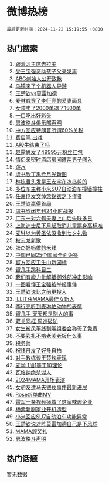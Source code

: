 # 微博热榜

`最后更新时间：2024-11-22 15:19:55 +0800`

## 热门搜索

1. [跟着习主席去拉美](https://m.weibo.cn/search?containerid=100103type%3D1%26t%3D10%26q%3D%23%E8%B7%9F%E7%9D%80%E4%B9%A0%E4%B8%BB%E5%B8%AD%E5%8E%BB%E6%8B%89%E7%BE%8E%23&stream_entry_id=51&isnewpage=1&extparam=seat%3D1%26filter_type%3Drealtimehot%26stream_entry_id%3D51%26c_type%3D51%26q%3D%2523%25E8%25B7%259F%25E7%259D%2580%25E4%25B9%25A0%25E4%25B8%25BB%25E5%25B8%25AD%25E5%258E%25BB%25E6%258B%2589%25E7%25BE%258E%2523%26cate%3D10103%26pos%3D0%26dgr%3D0%26display_time%3D1732259994%26pre_seqid%3D17322599947070525074132)
1. [受王宝强资助孩子父亲发声](https://m.weibo.cn/search?containerid=100103type%3D1%26t%3D10%26q%3D%23%E5%8F%97%E7%8E%8B%E5%AE%9D%E5%BC%BA%E8%B5%84%E5%8A%A9%E5%AD%A9%E5%AD%90%E7%88%B6%E4%BA%B2%E5%8F%91%E5%A3%B0%23&stream_entry_id=31&isnewpage=1&extparam=seat%3D1%26band_rank%3D1%26lcate%3D5001%26pos%3D0%26dgr%3D0%26filter_type%3Drealtimehot%26c_type%3D31%26stream_entry_id%3D31%26cate%3D5001%26flag%3D2%26q%3D%2523%25E5%258F%2597%25E7%258E%258B%25E5%25AE%259D%25E5%25BC%25BA%25E8%25B5%2584%25E5%258A%25A9%25E5%25AD%25A9%25E5%25AD%2590%25E7%2588%25B6%25E4%25BA%25B2%25E5%258F%2591%25E5%25A3%25B0%2523%26realpos%3D1%26display_time%3D1732259994%26pre_seqid%3D17322599947070525074132)
1. [ABC创始人公开致歉](https://m.weibo.cn/search?containerid=100103type%3D1%26t%3D10%26q%3D%23ABC%E5%88%9B%E5%A7%8B%E4%BA%BA%E5%85%AC%E5%BC%80%E8%87%B4%E6%AD%89%23&stream_entry_id=31&isnewpage=1&extparam=seat%3D1%26band_rank%3D2%26lcate%3D5001%26pos%3D1%26dgr%3D0%26filter_type%3Drealtimehot%26c_type%3D31%26stream_entry_id%3D31%26cate%3D5001%26flag%3D2%26q%3D%2523ABC%25E5%2588%259B%25E5%25A7%258B%25E4%25BA%25BA%25E5%2585%25AC%25E5%25BC%2580%25E8%2587%25B4%25E6%25AD%2589%2523%26realpos%3D2%26display_time%3D1732259994%26pre_seqid%3D17322599947070525074132)
1. [乌镇来了个机器人导游](https://m.weibo.cn/search?containerid=100103type%3D1%26t%3D10%26q%3D%23%E4%B9%8C%E9%95%87%E6%9D%A5%E4%BA%86%E4%B8%AA%E6%9C%BA%E5%99%A8%E4%BA%BA%E5%AF%BC%E6%B8%B8%23&stream_entry_id=31&isnewpage=1&extparam=seat%3D1%26band_rank%3D3%26lcate%3D5001%26pos%3D2%26dgr%3D0%26filter_type%3Drealtimehot%26c_type%3D31%26stream_entry_id%3D31%26cate%3D5001%26flag%3D0%26q%3D%2523%25E4%25B9%258C%25E9%2595%2587%25E6%259D%25A5%25E4%25BA%2586%25E4%25B8%25AA%25E6%259C%25BA%25E5%2599%25A8%25E4%25BA%25BA%25E5%25AF%25BC%25E6%25B8%25B8%2523%26realpos%3D3%26display_time%3D1732259994%26pre_seqid%3D17322599947070525074132)
1. [王楚钦vs莫雷加德](https://m.weibo.cn/search?containerid=100103type%3D1%26t%3D10%26q%3D%23%E7%8E%8B%E6%A5%9A%E9%92%A6vs%E8%8E%AB%E9%9B%B7%E5%8A%A0%E5%BE%B7%23&stream_entry_id=31&isnewpage=1&extparam=seat%3D1%26band_rank%3D4%26lcate%3D5001%26pos%3D3%26dgr%3D0%26filter_type%3Drealtimehot%26c_type%3D31%26stream_entry_id%3D31%26cate%3D5001%26flag%3D1%26q%3D%2523%25E7%258E%258B%25E6%25A5%259A%25E9%2592%25A6vs%25E8%258E%25AB%25E9%259B%25B7%25E5%258A%25A0%25E5%25BE%25B7%2523%26realpos%3D4%26display_time%3D1732259994%26pre_seqid%3D17322599947070525074132)
1. [麦琳戳穿了李行亮的爱妻面具](https://m.weibo.cn/search?containerid=100103type%3D1%26t%3D10%26q%3D%23%E9%BA%A6%E7%90%B3%E6%88%B3%E7%A9%BF%E4%BA%86%E6%9D%8E%E8%A1%8C%E4%BA%AE%E7%9A%84%E7%88%B1%E5%A6%BB%E9%9D%A2%E5%85%B7%23&stream_entry_id=31&isnewpage=1&extparam=seat%3D1%26band_rank%3D5%26lcate%3D5001%26pos%3D4%26dgr%3D0%26filter_type%3Drealtimehot%26c_type%3D31%26stream_entry_id%3D31%26cate%3D5001%26flag%3D1%26q%3D%2523%25E9%25BA%25A6%25E7%2590%25B3%25E6%2588%25B3%25E7%25A9%25BF%25E4%25BA%2586%25E6%259D%258E%25E8%25A1%258C%25E4%25BA%25AE%25E7%259A%2584%25E7%2588%25B1%25E5%25A6%25BB%25E9%259D%25A2%25E5%2585%25B7%2523%26realpos%3D5%26display_time%3D1732259994%26pre_seqid%3D17322599947070525074132)
1. [女装卖了2000单退了1500单](https://m.weibo.cn/search?containerid=100103type%3D1%26t%3D10%26q%3D%23%E5%A5%B3%E8%A3%85%E5%8D%96%E4%BA%862000%E5%8D%95%E9%80%80%E4%BA%861500%E5%8D%95%23&stream_entry_id=31&isnewpage=1&extparam=seat%3D1%26band_rank%3D6%26lcate%3D5001%26pos%3D5%26dgr%3D0%26filter_type%3Drealtimehot%26c_type%3D31%26stream_entry_id%3D31%26cate%3D5001%26flag%3D0%26q%3D%2523%25E5%25A5%25B3%25E8%25A3%2585%25E5%258D%2596%25E4%25BA%25862000%25E5%258D%2595%25E9%2580%2580%25E4%25BA%25861500%25E5%258D%2595%2523%26realpos%3D6%26display_time%3D1732259994%26pre_seqid%3D17322599947070525074132)
1. [一口吃出好彩头](https://m.weibo.cn/search?containerid=100103type%3D1%26t%3D10%26q%3D%23%E4%B8%80%E5%8F%A3%E5%90%83%E5%87%BA%E5%A5%BD%E5%BD%A9%E5%A4%B4%23&stream_entry_id=31&isnewpage=1&extparam=seat%3D1%26band_rank%3D7%26lcate%3D5001%26topic_ad%3D1%26pos%3D6%26dgr%3D0%26filter_type%3Drealtimehot%26adid%3D264684%26c_type%3D31%26stream_entry_id%3D31%26cate%3D5001%26q%3D%2523%25E4%25B8%2580%25E5%258F%25A3%25E5%2590%2583%25E5%2587%25BA%25E5%25A5%25BD%25E5%25BD%25A9%25E5%25A4%25B4%2523%26is_ad_pos%3D1%26display_time%3D1732259994%26pre_seqid%3D17322599947070525074132)
1. [恩波格斗俱乐部声明](https://m.weibo.cn/search?containerid=100103type%3D1%26t%3D10%26q%3D%23%E6%81%A9%E6%B3%A2%E6%A0%BC%E6%96%97%E4%BF%B1%E4%B9%90%E9%83%A8%E5%A3%B0%E6%98%8E%23&stream_entry_id=31&isnewpage=1&extparam=seat%3D1%26band_rank%3D7%26lcate%3D5001%26pos%3D7%26dgr%3D0%26filter_type%3Drealtimehot%26c_type%3D31%26stream_entry_id%3D31%26cate%3D5001%26flag%3D1%26q%3D%2523%25E6%2581%25A9%25E6%25B3%25A2%25E6%25A0%25BC%25E6%2596%2597%25E4%25BF%25B1%25E4%25B9%2590%25E9%2583%25A8%25E5%25A3%25B0%25E6%2598%258E%2523%26realpos%3D7%26display_time%3D1732259994%26pre_seqid%3D17322599947070525074132)
1. [中方回应特朗普所谓60%关税](https://m.weibo.cn/search?containerid=100103type%3D1%26t%3D10%26q%3D%23%E4%B8%AD%E6%96%B9%E5%9B%9E%E5%BA%94%E7%89%B9%E6%9C%97%E6%99%AE%E6%89%80%E8%B0%9360%25%E5%85%B3%E7%A8%8E%23&stream_entry_id=31&isnewpage=1&extparam=seat%3D1%26band_rank%3D8%26lcate%3D5001%26pos%3D8%26dgr%3D0%26filter_type%3Drealtimehot%26c_type%3D31%26stream_entry_id%3D31%26cate%3D5001%26flag%3D1%26q%3D%2523%25E4%25B8%25AD%25E6%2596%25B9%25E5%259B%259E%25E5%25BA%2594%25E7%2589%25B9%25E6%259C%2597%25E6%2599%25AE%25E6%2589%2580%25E8%25B0%259360%2525%25E5%2585%25B3%25E7%25A8%258E%2523%26realpos%3D8%26display_time%3D1732259994%26pre_seqid%3D17322599947070525074132)
1. [费启鸣 出戏](https://m.weibo.cn/search?containerid=100103type%3D1%26t%3D10%26q%3D%E8%B4%B9%E5%90%AF%E9%B8%A3+%E5%87%BA%E6%88%8F&stream_entry_id=31&isnewpage=1&extparam=seat%3D1%26band_rank%3D9%26lcate%3D5001%26pos%3D9%26dgr%3D0%26filter_type%3Drealtimehot%26c_type%3D31%26stream_entry_id%3D31%26cate%3D5001%26flag%3D1%26q%3D%25E8%25B4%25B9%25E5%2590%25AF%25E9%25B8%25A3%2520%25E5%2587%25BA%25E6%2588%258F%26realpos%3D9%26display_time%3D1732259994%26pre_seqid%3D17322599947070525074132)
1. [A股牛结束了吗](https://m.weibo.cn/search?containerid=100103type%3D1%26t%3D10%26q%3D%23A%E8%82%A1%E7%89%9B%E7%BB%93%E6%9D%9F%E4%BA%86%E5%90%97%23&stream_entry_id=31&isnewpage=1&extparam=seat%3D1%26band_rank%3D10%26lcate%3D5001%26pos%3D10%26dgr%3D0%26filter_type%3Drealtimehot%26c_type%3D31%26stream_entry_id%3D31%26cate%3D5001%26flag%3D0%26q%3D%2523A%25E8%2582%25A1%25E7%2589%259B%25E7%25BB%2593%25E6%259D%259F%25E4%25BA%2586%25E5%2590%2597%2523%26realpos%3D10%26display_time%3D1732259994%26pre_seqid%3D17322599947070525074132)
1. [赵露思发了49995元粉丝红包](https://m.weibo.cn/search?containerid=100103type%3D1%26t%3D10%26q%3D%23%E8%B5%B5%E9%9C%B2%E6%80%9D%E5%8F%91%E4%BA%8649995%E5%85%83%E7%B2%89%E4%B8%9D%E7%BA%A2%E5%8C%85%23&stream_entry_id=31&isnewpage=1&extparam=seat%3D1%26band_rank%3D11%26lcate%3D5001%26pos%3D11%26dgr%3D0%26filter_type%3Drealtimehot%26c_type%3D31%26stream_entry_id%3D31%26cate%3D5001%26flag%3D1%26q%3D%2523%25E8%25B5%25B5%25E9%259C%25B2%25E6%2580%259D%25E5%258F%2591%25E4%25BA%258649995%25E5%2585%2583%25E7%25B2%2589%25E4%25B8%259D%25E7%25BA%25A2%25E5%258C%2585%2523%26realpos%3D11%26display_time%3D1732259994%26pre_seqid%3D17322599947070525074132)
1. [情侣亲密时酒店房间遭两男子闯入](https://m.weibo.cn/search?containerid=100103type%3D1%26t%3D10%26q%3D%23%E6%83%85%E4%BE%A3%E4%BA%B2%E5%AF%86%E6%97%B6%E9%85%92%E5%BA%97%E6%88%BF%E9%97%B4%E9%81%AD%E4%B8%A4%E7%94%B7%E5%AD%90%E9%97%AF%E5%85%A5%23&stream_entry_id=31&isnewpage=1&extparam=seat%3D1%26band_rank%3D12%26lcate%3D5001%26pos%3D12%26dgr%3D0%26filter_type%3Drealtimehot%26c_type%3D31%26stream_entry_id%3D31%26cate%3D5001%26flag%3D2%26q%3D%2523%25E6%2583%2585%25E4%25BE%25A3%25E4%25BA%25B2%25E5%25AF%2586%25E6%2597%25B6%25E9%2585%2592%25E5%25BA%2597%25E6%2588%25BF%25E9%2597%25B4%25E9%2581%25AD%25E4%25B8%25A4%25E7%2594%25B7%25E5%25AD%2590%25E9%2597%25AF%25E5%2585%25A5%2523%26realpos%3D12%26display_time%3D1732259994%26pre_seqid%3D17322599947070525074132)
1. [跳水](https://m.weibo.cn/search?containerid=100103type%3D1%26t%3D10%26q%3D%E8%B7%B3%E6%B0%B4&stream_entry_id=31&isnewpage=1&extparam=seat%3D1%26band_rank%3D13%26lcate%3D5001%26pos%3D13%26dgr%3D0%26filter_type%3Drealtimehot%26c_type%3D31%26stream_entry_id%3D31%26cate%3D5001%26flag%3D0%26q%3D%25E8%25B7%25B3%25E6%25B0%25B4%26realpos%3D13%26display_time%3D1732259994%26pre_seqid%3D17322599947070525074132)
1. [虞书欣丁禹兮月光新图](https://m.weibo.cn/search?containerid=100103type%3D1%26t%3D10%26q%3D%23%E8%99%9E%E4%B9%A6%E6%AC%A3%E4%B8%81%E7%A6%B9%E5%85%AE%E6%9C%88%E5%85%89%E6%96%B0%E5%9B%BE%23&stream_entry_id=31&isnewpage=1&extparam=seat%3D1%26band_rank%3D14%26lcate%3D5001%26pos%3D14%26dgr%3D0%26filter_type%3Drealtimehot%26c_type%3D31%26stream_entry_id%3D31%26cate%3D5001%26flag%3D1%26q%3D%2523%25E8%2599%259E%25E4%25B9%25A6%25E6%25AC%25A3%25E4%25B8%2581%25E7%25A6%25B9%25E5%2585%25AE%25E6%259C%2588%25E5%2585%2589%25E6%2596%25B0%25E5%259B%25BE%2523%26realpos%3D14%26display_time%3D1732259994%26pre_seqid%3D17322599947070525074132)
1. [林栋哲头发是王安宇在冰岛剪的](https://m.weibo.cn/search?containerid=100103type%3D1%26t%3D10%26q%3D%23%E6%9E%97%E6%A0%8B%E5%93%B2%E5%A4%B4%E5%8F%91%E6%98%AF%E7%8E%8B%E5%AE%89%E5%AE%87%E5%9C%A8%E5%86%B0%E5%B2%9B%E5%89%AA%E7%9A%84%23&stream_entry_id=31&isnewpage=1&extparam=seat%3D1%26band_rank%3D15%26lcate%3D5001%26pos%3D15%26dgr%3D0%26filter_type%3Drealtimehot%26c_type%3D31%26stream_entry_id%3D31%26cate%3D5001%26flag%3D0%26q%3D%2523%25E6%259E%2597%25E6%25A0%258B%25E5%2593%25B2%25E5%25A4%25B4%25E5%258F%2591%25E6%2598%25AF%25E7%258E%258B%25E5%25AE%2589%25E5%25AE%2587%25E5%259C%25A8%25E5%2586%25B0%25E5%25B2%259B%25E5%2589%25AA%25E7%259A%2584%2523%26realpos%3D15%26display_time%3D1732259994%26pre_seqid%3D17322599947070525074132)
1. [多位车主称小米SU7自动泊车撞墙撞柱](https://m.weibo.cn/search?containerid=100103type%3D1%26t%3D10%26q%3D%23%E5%A4%9A%E4%BD%8D%E8%BD%A6%E4%B8%BB%E7%A7%B0%E5%B0%8F%E7%B1%B3SU7%E8%87%AA%E5%8A%A8%E6%B3%8A%E8%BD%A6%E6%92%9E%E5%A2%99%E6%92%9E%E6%9F%B1%23&stream_entry_id=31&isnewpage=1&extparam=seat%3D1%26band_rank%3D16%26lcate%3D5001%26pos%3D16%26dgr%3D0%26filter_type%3Drealtimehot%26c_type%3D31%26stream_entry_id%3D31%26cate%3D5001%26flag%3D0%26q%3D%2523%25E5%25A4%259A%25E4%25BD%258D%25E8%25BD%25A6%25E4%25B8%25BB%25E7%25A7%25B0%25E5%25B0%258F%25E7%25B1%25B3SU7%25E8%2587%25AA%25E5%258A%25A8%25E6%25B3%258A%25E8%25BD%25A6%25E6%2592%259E%25E5%25A2%2599%25E6%2592%259E%25E6%259F%25B1%2523%26realpos%3D16%26display_time%3D1732259994%26pre_seqid%3D17322599947070525074132)
1. [任嘉伦发文悼念锦衣之下作者](https://m.weibo.cn/search?containerid=100103type%3D1%26t%3D10%26q%3D%23%E4%BB%BB%E5%98%89%E4%BC%A6%E5%8F%91%E6%96%87%E6%82%BC%E5%BF%B5%E9%94%A6%E8%A1%A3%E4%B9%8B%E4%B8%8B%E4%BD%9C%E8%80%85%23&stream_entry_id=31&isnewpage=1&extparam=seat%3D1%26band_rank%3D17%26lcate%3D5001%26pos%3D17%26dgr%3D0%26filter_type%3Drealtimehot%26c_type%3D31%26stream_entry_id%3D31%26cate%3D5001%26flag%3D0%26q%3D%2523%25E4%25BB%25BB%25E5%2598%2589%25E4%25BC%25A6%25E5%258F%2591%25E6%2596%2587%25E6%2582%25BC%25E5%25BF%25B5%25E9%2594%25A6%25E8%25A1%25A3%25E4%25B9%258B%25E4%25B8%258B%25E4%25BD%259C%25E8%2580%2585%2523%26realpos%3D17%26display_time%3D1732259994%26pre_seqid%3D17322599947070525074132)
1. [王楚钦赢得首局](https://m.weibo.cn/search?containerid=100103type%3D1%26t%3D10%26q%3D%23%E7%8E%8B%E6%A5%9A%E9%92%A6%E8%B5%A2%E5%BE%97%E9%A6%96%E5%B1%80%23&stream_entry_id=31&isnewpage=1&extparam=seat%3D1%26band_rank%3D18%26lcate%3D5001%26pos%3D18%26dgr%3D0%26filter_type%3Drealtimehot%26c_type%3D31%26stream_entry_id%3D31%26cate%3D5001%26flag%3D1%26q%3D%2523%25E7%258E%258B%25E6%25A5%259A%25E9%2592%25A6%25E8%25B5%25A2%25E5%25BE%2597%25E9%25A6%2596%25E5%25B1%2580%2523%26realpos%3D18%26display_time%3D1732259994%26pre_seqid%3D17322599947070525074132)
1. [虞书欣闭年刊24小时战报](https://m.weibo.cn/search?containerid=100103type%3D1%26t%3D10%26q%3D%23%E8%99%9E%E4%B9%A6%E6%AC%A3%E9%97%AD%E5%B9%B4%E5%88%8A24%E5%B0%8F%E6%97%B6%E6%88%98%E6%8A%A5%23&stream_entry_id=31&isnewpage=1&extparam=seat%3D1%26band_rank%3D19%26lcate%3D5001%26pos%3D19%26dgr%3D0%26filter_type%3Drealtimehot%26c_type%3D31%26stream_entry_id%3D31%26cate%3D5001%26flag%3D1%26q%3D%2523%25E8%2599%259E%25E4%25B9%25A6%25E6%25AC%25A3%25E9%2597%25AD%25E5%25B9%25B4%25E5%2588%258A24%25E5%25B0%258F%25E6%2597%25B6%25E6%2588%2598%25E6%258A%25A5%2523%26realpos%3D19%26display_time%3D1732259994%26pre_seqid%3D17322599947070525074132)
1. [广东一对六旬夫妻上山后失联多日](https://m.weibo.cn/search?containerid=100103type%3D1%26t%3D10%26q%3D%23%E5%B9%BF%E4%B8%9C%E4%B8%80%E5%AF%B9%E5%85%AD%E6%97%AC%E5%A4%AB%E5%A6%BB%E4%B8%8A%E5%B1%B1%E5%90%8E%E5%A4%B1%E8%81%94%E5%A4%9A%E6%97%A5%23&stream_entry_id=31&isnewpage=1&extparam=seat%3D1%26band_rank%3D20%26lcate%3D5001%26pos%3D20%26dgr%3D0%26filter_type%3Drealtimehot%26c_type%3D31%26stream_entry_id%3D31%26cate%3D5001%26flag%3D1%26q%3D%2523%25E5%25B9%25BF%25E4%25B8%259C%25E4%25B8%2580%25E5%25AF%25B9%25E5%2585%25AD%25E6%2597%25AC%25E5%25A4%25AB%25E5%25A6%25BB%25E4%25B8%258A%25E5%25B1%25B1%25E5%2590%258E%25E5%25A4%25B1%25E8%2581%2594%25E5%25A4%259A%25E6%2597%25A5%2523%26realpos%3D20%26display_time%3D1732259994%26pre_seqid%3D17322599947070525074132)
1. [上海迪士尼下月起取消儿童票身高标准](https://m.weibo.cn/search?containerid=100103type%3D1%26t%3D10%26q%3D%23%E4%B8%8A%E6%B5%B7%E8%BF%AA%E5%A3%AB%E5%B0%BC%E4%B8%8B%E6%9C%88%E8%B5%B7%E5%8F%96%E6%B6%88%E5%84%BF%E7%AB%A5%E7%A5%A8%E8%BA%AB%E9%AB%98%E6%A0%87%E5%87%86%23&stream_entry_id=31&isnewpage=1&extparam=seat%3D1%26band_rank%3D21%26lcate%3D5001%26pos%3D21%26dgr%3D0%26filter_type%3Drealtimehot%26c_type%3D31%26stream_entry_id%3D31%26cate%3D5001%26flag%3D0%26q%3D%2523%25E4%25B8%258A%25E6%25B5%25B7%25E8%25BF%25AA%25E5%25A3%25AB%25E5%25B0%25BC%25E4%25B8%258B%25E6%259C%2588%25E8%25B5%25B7%25E5%258F%2596%25E6%25B6%2588%25E5%2584%25BF%25E7%25AB%25A5%25E7%25A5%25A8%25E8%25BA%25AB%25E9%25AB%2598%25E6%25A0%2587%25E5%2587%2586%2523%26realpos%3D21%26display_time%3D1732259994%26pre_seqid%3D17322599947070525074132)
1. [麦琳以为黄圣依没收到七夕礼物](https://m.weibo.cn/search?containerid=100103type%3D1%26t%3D10%26q%3D%23%E9%BA%A6%E7%90%B3%E4%BB%A5%E4%B8%BA%E9%BB%84%E5%9C%A3%E4%BE%9D%E6%B2%A1%E6%94%B6%E5%88%B0%E4%B8%83%E5%A4%95%E7%A4%BC%E7%89%A9%23&stream_entry_id=31&isnewpage=1&extparam=seat%3D1%26band_rank%3D22%26lcate%3D5001%26pos%3D22%26dgr%3D0%26filter_type%3Drealtimehot%26c_type%3D31%26stream_entry_id%3D31%26cate%3D5001%26flag%3D1%26q%3D%2523%25E9%25BA%25A6%25E7%2590%25B3%25E4%25BB%25A5%25E4%25B8%25BA%25E9%25BB%2584%25E5%259C%25A3%25E4%25BE%259D%25E6%25B2%25A1%25E6%2594%25B6%25E5%2588%25B0%25E4%25B8%2583%25E5%25A4%2595%25E7%25A4%25BC%25E7%2589%25A9%2523%26realpos%3D22%26display_time%3D1732259994%26pre_seqid%3D17322599947070525074132)
1. [权志龙新歌](https://m.weibo.cn/search?containerid=100103type%3D1%26t%3D10%26q%3D%E6%9D%83%E5%BF%97%E9%BE%99%E6%96%B0%E6%AD%8C&stream_entry_id=31&isnewpage=1&extparam=seat%3D1%26band_rank%3D23%26lcate%3D5001%26pos%3D23%26dgr%3D0%26filter_type%3Drealtimehot%26c_type%3D31%26stream_entry_id%3D31%26cate%3D5001%26flag%3D0%26q%3D%25E6%259D%2583%25E5%25BF%2597%25E9%25BE%2599%25E6%2596%25B0%25E6%25AD%258C%26realpos%3D23%26display_time%3D1732259994%26pre_seqid%3D17322599947070525074132)
1. [张杰妈妈做的米线](https://m.weibo.cn/search?containerid=100103type%3D1%26t%3D10%26q%3D%23%E5%BC%A0%E6%9D%B0%E5%A6%88%E5%A6%88%E5%81%9A%E7%9A%84%E7%B1%B3%E7%BA%BF%23&stream_entry_id=31&isnewpage=1&extparam=seat%3D1%26band_rank%3D24%26lcate%3D5001%26pos%3D24%26dgr%3D0%26filter_type%3Drealtimehot%26c_type%3D31%26stream_entry_id%3D31%26cate%3D5001%26flag%3D0%26q%3D%2523%25E5%25BC%25A0%25E6%259D%25B0%25E5%25A6%2588%25E5%25A6%2588%25E5%2581%259A%25E7%259A%2584%25E7%25B1%25B3%25E7%25BA%25BF%2523%26realpos%3D24%26display_time%3D1732259994%26pre_seqid%3D17322599947070525074132)
1. [中国已同25个国家全面免签](https://m.weibo.cn/search?containerid=100103type%3D1%26t%3D10%26q%3D%23%E4%B8%AD%E5%9B%BD%E5%B7%B2%E5%90%8C25%E4%B8%AA%E5%9B%BD%E5%AE%B6%E5%85%A8%E9%9D%A2%E5%85%8D%E7%AD%BE%23&stream_entry_id=31&isnewpage=1&extparam=seat%3D1%26band_rank%3D25%26lcate%3D5001%26pos%3D25%26dgr%3D0%26filter_type%3Drealtimehot%26c_type%3D31%26stream_entry_id%3D31%26cate%3D5001%26flag%3D1%26q%3D%2523%25E4%25B8%25AD%25E5%259B%25BD%25E5%25B7%25B2%25E5%2590%258C25%25E4%25B8%25AA%25E5%259B%25BD%25E5%25AE%25B6%25E5%2585%25A8%25E9%259D%25A2%25E5%2585%258D%25E7%25AD%25BE%2523%26realpos%3D25%26display_time%3D1732259994%26pre_seqid%3D17322599947070525074132)
1. [官方回应卫生巾新国标](https://m.weibo.cn/search?containerid=100103type%3D1%26t%3D10%26q%3D%23%E5%AE%98%E6%96%B9%E5%9B%9E%E5%BA%94%E5%8D%AB%E7%94%9F%E5%B7%BE%E6%96%B0%E5%9B%BD%E6%A0%87%23&stream_entry_id=31&isnewpage=1&extparam=seat%3D1%26band_rank%3D26%26lcate%3D5001%26pos%3D26%26dgr%3D0%26filter_type%3Drealtimehot%26c_type%3D31%26stream_entry_id%3D31%26cate%3D5001%26flag%3D1%26q%3D%2523%25E5%25AE%2598%25E6%2596%25B9%25E5%259B%259E%25E5%25BA%2594%25E5%258D%25AB%25E7%2594%259F%25E5%25B7%25BE%25E6%2596%25B0%25E5%259B%25BD%25E6%25A0%2587%2523%26realpos%3D26%26display_time%3D1732259994%26pre_seqid%3D17322599947070525074132)
1. [留几手跳科目三](https://m.weibo.cn/search?containerid=100103type%3D1%26t%3D10%26q%3D%E7%95%99%E5%87%A0%E6%89%8B%E8%B7%B3%E7%A7%91%E7%9B%AE%E4%B8%89&stream_entry_id=31&isnewpage=1&extparam=seat%3D1%26band_rank%3D27%26lcate%3D5001%26pos%3D27%26dgr%3D0%26filter_type%3Drealtimehot%26c_type%3D31%26stream_entry_id%3D31%26cate%3D5001%26flag%3D1%26q%3D%25E7%2595%2599%25E5%2587%25A0%25E6%2589%258B%25E8%25B7%25B3%25E7%25A7%2591%25E7%259B%25AE%25E4%25B8%2589%26realpos%3D27%26display_time%3D1732259994%26pre_seqid%3D17322599947070525074132)
1. [我们有能力化解抵御外部冲击影响](https://m.weibo.cn/search?containerid=100103type%3D1%26t%3D10%26q%3D%23%E6%88%91%E4%BB%AC%E6%9C%89%E8%83%BD%E5%8A%9B%E5%8C%96%E8%A7%A3%E6%8A%B5%E5%BE%A1%E5%A4%96%E9%83%A8%E5%86%B2%E5%87%BB%E5%BD%B1%E5%93%8D%23&stream_entry_id=31&isnewpage=1&extparam=seat%3D1%26band_rank%3D28%26lcate%3D5001%26pos%3D28%26dgr%3D0%26filter_type%3Drealtimehot%26c_type%3D31%26stream_entry_id%3D31%26cate%3D5001%26flag%3D1%26q%3D%2523%25E6%2588%2591%25E4%25BB%25AC%25E6%259C%2589%25E8%2583%25BD%25E5%258A%259B%25E5%258C%2596%25E8%25A7%25A3%25E6%258A%25B5%25E5%25BE%25A1%25E5%25A4%2596%25E9%2583%25A8%25E5%2586%25B2%25E5%2587%25BB%25E5%25BD%25B1%25E5%2593%258D%2523%26realpos%3D28%26display_time%3D1732259994%26pre_seqid%3D17322599947070525074132)
1. [一图看懂王宝强被举报事件](https://m.weibo.cn/search?containerid=100103type%3D1%26t%3D10%26q%3D%23%E4%B8%80%E5%9B%BE%E7%9C%8B%E6%87%82%E7%8E%8B%E5%AE%9D%E5%BC%BA%E8%A2%AB%E4%B8%BE%E6%8A%A5%E4%BA%8B%E4%BB%B6%23&stream_entry_id=31&isnewpage=1&extparam=seat%3D1%26band_rank%3D29%26lcate%3D5001%26pos%3D29%26dgr%3D0%26filter_type%3Drealtimehot%26c_type%3D31%26stream_entry_id%3D31%26cate%3D5001%26flag%3D1%26q%3D%2523%25E4%25B8%2580%25E5%259B%25BE%25E7%259C%258B%25E6%2587%2582%25E7%258E%258B%25E5%25AE%259D%25E5%25BC%25BA%25E8%25A2%25AB%25E4%25B8%25BE%25E6%258A%25A5%25E4%25BA%258B%25E4%25BB%25B6%2523%26realpos%3D29%26display_time%3D1732259994%26pre_seqid%3D17322599947070525074132)
1. [王楚钦说比之前更投入](https://m.weibo.cn/search?containerid=100103type%3D1%26t%3D10%26q%3D%23%E7%8E%8B%E6%A5%9A%E9%92%A6%E8%AF%B4%E6%AF%94%E4%B9%8B%E5%89%8D%E6%9B%B4%E6%8A%95%E5%85%A5%23&stream_entry_id=31&isnewpage=1&extparam=seat%3D1%26band_rank%3D30%26lcate%3D5001%26pos%3D30%26dgr%3D0%26filter_type%3Drealtimehot%26c_type%3D31%26stream_entry_id%3D31%26cate%3D5001%26flag%3D1%26q%3D%2523%25E7%258E%258B%25E6%25A5%259A%25E9%2592%25A6%25E8%25AF%25B4%25E6%25AF%2594%25E4%25B9%258B%25E5%2589%258D%25E6%259B%25B4%25E6%258A%2595%25E5%2585%25A5%2523%26realpos%3D30%26display_time%3D1732259994%26pre_seqid%3D17322599947070525074132)
1. [ILLIT获MAMA最佳女新人](https://m.weibo.cn/search?containerid=100103type%3D1%26t%3D10%26q%3D%23ILLIT%E8%8E%B7MAMA%E6%9C%80%E4%BD%B3%E5%A5%B3%E6%96%B0%E4%BA%BA%23&stream_entry_id=31&isnewpage=1&extparam=seat%3D1%26band_rank%3D31%26lcate%3D5001%26pos%3D31%26dgr%3D0%26filter_type%3Drealtimehot%26c_type%3D31%26stream_entry_id%3D31%26cate%3D5001%26flag%3D1%26q%3D%2523ILLIT%25E8%258E%25B7MAMA%25E6%259C%2580%25E4%25BD%25B3%25E5%25A5%25B3%25E6%2596%25B0%25E4%25BA%25BA%2523%26realpos%3D31%26display_time%3D1732259994%26pre_seqid%3D17322599947070525074132)
1. [李行亮听到麦琳怕动物的表情](https://m.weibo.cn/search?containerid=100103type%3D1%26t%3D10%26q%3D%23%E6%9D%8E%E8%A1%8C%E4%BA%AE%E5%90%AC%E5%88%B0%E9%BA%A6%E7%90%B3%E6%80%95%E5%8A%A8%E7%89%A9%E7%9A%84%E8%A1%A8%E6%83%85%23&stream_entry_id=31&isnewpage=1&extparam=seat%3D1%26band_rank%3D32%26lcate%3D5001%26pos%3D32%26dgr%3D0%26filter_type%3Drealtimehot%26c_type%3D31%26stream_entry_id%3D31%26cate%3D5001%26flag%3D0%26q%3D%2523%25E6%259D%258E%25E8%25A1%258C%25E4%25BA%25AE%25E5%2590%25AC%25E5%2588%25B0%25E9%25BA%25A6%25E7%2590%25B3%25E6%2580%2595%25E5%258A%25A8%25E7%2589%25A9%25E7%259A%2584%25E8%25A1%25A8%25E6%2583%2585%2523%26realpos%3D32%26display_time%3D1732259994%26pre_seqid%3D17322599947070525074132)
1. [留几手 天天都是别人的事](https://m.weibo.cn/search?containerid=100103type%3D1%26t%3D10%26q%3D%E7%95%99%E5%87%A0%E6%89%8B+%E5%A4%A9%E5%A4%A9%E9%83%BD%E6%98%AF%E5%88%AB%E4%BA%BA%E7%9A%84%E4%BA%8B&stream_entry_id=31&isnewpage=1&extparam=seat%3D1%26band_rank%3D33%26lcate%3D5001%26pos%3D33%26dgr%3D0%26filter_type%3Drealtimehot%26c_type%3D31%26stream_entry_id%3D31%26cate%3D5001%26flag%3D1%26q%3D%25E7%2595%2599%25E5%2587%25A0%25E6%2589%258B%2520%25E5%25A4%25A9%25E5%25A4%25A9%25E9%2583%25BD%25E6%2598%25AF%25E5%2588%25AB%25E4%25BA%25BA%25E7%259A%2584%25E4%25BA%258B%26realpos%3D33%26display_time%3D1732259994%26pre_seqid%3D17322599947070525074132)
1. [双关同框 周巡破防](https://m.weibo.cn/search?containerid=100103type%3D1%26t%3D10%26q%3D%E5%8F%8C%E5%85%B3%E5%90%8C%E6%A1%86+%E5%91%A8%E5%B7%A1%E7%A0%B4%E9%98%B2&stream_entry_id=31&isnewpage=1&extparam=seat%3D1%26band_rank%3D34%26lcate%3D5001%26pos%3D34%26dgr%3D0%26filter_type%3Drealtimehot%26c_type%3D31%26stream_entry_id%3D31%26cate%3D5001%26flag%3D1%26q%3D%25E5%258F%258C%25E5%2585%25B3%25E5%2590%258C%25E6%25A1%2586%2520%25E5%2591%25A8%25E5%25B7%25A1%25E7%25A0%25B4%25E9%2598%25B2%26realpos%3D34%26display_time%3D1732259994%26pre_seqid%3D17322599947070525074132)
1. [女生被风筝线割喉组委会称签了免责](https://m.weibo.cn/search?containerid=100103type%3D1%26t%3D10%26q%3D%23%E5%A5%B3%E7%94%9F%E8%A2%AB%E9%A3%8E%E7%AD%9D%E7%BA%BF%E5%89%B2%E5%96%89%E7%BB%84%E5%A7%94%E4%BC%9A%E7%A7%B0%E7%AD%BE%E4%BA%86%E5%85%8D%E8%B4%A3%23&stream_entry_id=31&isnewpage=1&extparam=seat%3D1%26band_rank%3D35%26lcate%3D5001%26pos%3D35%26dgr%3D0%26filter_type%3Drealtimehot%26c_type%3D31%26stream_entry_id%3D31%26cate%3D5001%26flag%3D0%26q%3D%2523%25E5%25A5%25B3%25E7%2594%259F%25E8%25A2%25AB%25E9%25A3%258E%25E7%25AD%259D%25E7%25BA%25BF%25E5%2589%25B2%25E5%2596%2589%25E7%25BB%2584%25E5%25A7%2594%25E4%25BC%259A%25E7%25A7%25B0%25E7%25AD%25BE%25E4%25BA%2586%25E5%2585%258D%25E8%25B4%25A3%2523%26realpos%3D35%26display_time%3D1732259994%26pre_seqid%3D17322599947070525074132)
1. [不要彩礼不啃老关老板什么事](https://m.weibo.cn/search?containerid=100103type%3D1%26t%3D10%26q%3D%23%E4%B8%8D%E8%A6%81%E5%BD%A9%E7%A4%BC%E4%B8%8D%E5%95%83%E8%80%81%E5%85%B3%E8%80%81%E6%9D%BF%E4%BB%80%E4%B9%88%E4%BA%8B%23&stream_entry_id=31&isnewpage=1&extparam=seat%3D1%26band_rank%3D36%26lcate%3D5001%26pos%3D36%26dgr%3D0%26filter_type%3Drealtimehot%26c_type%3D31%26stream_entry_id%3D31%26cate%3D5001%26flag%3D1%26q%3D%2523%25E4%25B8%258D%25E8%25A6%2581%25E5%25BD%25A9%25E7%25A4%25BC%25E4%25B8%258D%25E5%2595%2583%25E8%2580%2581%25E5%2585%25B3%25E8%2580%2581%25E6%259D%25BF%25E4%25BB%2580%25E4%25B9%2588%25E4%25BA%258B%2523%26realpos%3D36%26display_time%3D1732259994%26pre_seqid%3D17322599947070525074132)
1. [税务师](https://m.weibo.cn/search?containerid=100103type%3D1%26t%3D10%26q%3D%E7%A8%8E%E5%8A%A1%E5%B8%88&stream_entry_id=31&isnewpage=1&extparam=seat%3D1%26band_rank%3D37%26lcate%3D5001%26pos%3D37%26dgr%3D0%26filter_type%3Drealtimehot%26c_type%3D31%26stream_entry_id%3D31%26cate%3D5001%26flag%3D1%26q%3D%25E7%25A8%258E%25E5%258A%25A1%25E5%25B8%2588%26realpos%3D37%26display_time%3D1732259994%26pre_seqid%3D17322599947070525074132)
1. [祝绪丹发了好多自拍](https://m.weibo.cn/search?containerid=100103type%3D1%26t%3D10%26q%3D%23%E7%A5%9D%E7%BB%AA%E4%B8%B9%E5%8F%91%E4%BA%86%E5%A5%BD%E5%A4%9A%E8%87%AA%E6%8B%8D%23&stream_entry_id=31&isnewpage=1&extparam=seat%3D1%26band_rank%3D38%26lcate%3D5001%26pos%3D38%26dgr%3D0%26filter_type%3Drealtimehot%26c_type%3D31%26stream_entry_id%3D31%26cate%3D5001%26flag%3D1%26q%3D%2523%25E7%25A5%259D%25E7%25BB%25AA%25E4%25B8%25B9%25E5%258F%2591%25E4%25BA%2586%25E5%25A5%25BD%25E5%25A4%259A%25E8%2587%25AA%25E6%258B%258D%2523%26realpos%3D38%26display_time%3D1732259994%26pre_seqid%3D17322599947070525074132)
1. [对手教练谈王楚钦表现](https://m.weibo.cn/search?containerid=100103type%3D1%26t%3D10%26q%3D%23%E5%AF%B9%E6%89%8B%E6%95%99%E7%BB%83%E8%B0%88%E7%8E%8B%E6%A5%9A%E9%92%A6%E8%A1%A8%E7%8E%B0%23&stream_entry_id=31&isnewpage=1&extparam=seat%3D1%26band_rank%3D39%26lcate%3D5001%26pos%3D39%26dgr%3D0%26filter_type%3Drealtimehot%26c_type%3D31%26stream_entry_id%3D31%26cate%3D5001%26flag%3D1%26q%3D%2523%25E5%25AF%25B9%25E6%2589%258B%25E6%2595%2599%25E7%25BB%2583%25E8%25B0%2588%25E7%258E%258B%25E6%25A5%259A%25E9%2592%25A6%25E8%25A1%25A8%25E7%258E%25B0%2523%26realpos%3D39%26display_time%3D1732259994%26pre_seqid%3D17322599947070525074132)
1. [麦学 1加1等于10理论](https://m.weibo.cn/search?containerid=100103type%3D1%26t%3D10%26q%3D%E9%BA%A6%E5%AD%A6+1%E5%8A%A01%E7%AD%89%E4%BA%8E10%E7%90%86%E8%AE%BA&stream_entry_id=31&isnewpage=1&extparam=seat%3D1%26band_rank%3D40%26lcate%3D5001%26pos%3D40%26dgr%3D0%26filter_type%3Drealtimehot%26c_type%3D31%26stream_entry_id%3D31%26cate%3D5001%26flag%3D1%26q%3D%25E9%25BA%25A6%25E5%25AD%25A6%25201%25E5%258A%25A01%25E7%25AD%2589%25E4%25BA%258E10%25E7%2590%2586%25E8%25AE%25BA%26realpos%3D40%26display_time%3D1732259994%26pre_seqid%3D17322599947070525074132)
1. [瓦格纳绝杀湖人](https://m.weibo.cn/search?containerid=100103type%3D1%26t%3D10%26q%3D%23%E7%93%A6%E6%A0%BC%E7%BA%B3%E7%BB%9D%E6%9D%80%E6%B9%96%E4%BA%BA%23&stream_entry_id=31&isnewpage=1&extparam=seat%3D1%26band_rank%3D41%26lcate%3D5001%26pos%3D41%26dgr%3D0%26filter_type%3Drealtimehot%26c_type%3D31%26stream_entry_id%3D31%26cate%3D5001%26flag%3D1%26q%3D%2523%25E7%2593%25A6%25E6%25A0%25BC%25E7%25BA%25B3%25E7%25BB%259D%25E6%259D%2580%25E6%25B9%2596%25E4%25BA%25BA%2523%26realpos%3D41%26display_time%3D1732259994%26pre_seqid%3D17322599947070525074132)
1. [2024MAMA开场表演](https://m.weibo.cn/search?containerid=100103type%3D1%26t%3D10%26q%3D%232024MAMA%E5%BC%80%E5%9C%BA%E8%A1%A8%E6%BC%94%23&stream_entry_id=31&isnewpage=1&extparam=seat%3D1%26band_rank%3D42%26lcate%3D5001%26pos%3D42%26dgr%3D0%26filter_type%3Drealtimehot%26c_type%3D31%26stream_entry_id%3D31%26cate%3D5001%26flag%3D1%26q%3D%25232024MAMA%25E5%25BC%2580%25E5%259C%25BA%25E8%25A1%25A8%25E6%25BC%2594%2523%26realpos%3D42%26display_time%3D1732259994%26pre_seqid%3D17322599947070525074132)
1. [女驴友遭马夫猥亵事件最新进展](https://m.weibo.cn/search?containerid=100103type%3D1%26t%3D10%26q%3D%23%E5%A5%B3%E9%A9%B4%E5%8F%8B%E9%81%AD%E9%A9%AC%E5%A4%AB%E7%8C%A5%E4%BA%B5%E4%BA%8B%E4%BB%B6%E6%9C%80%E6%96%B0%E8%BF%9B%E5%B1%95%23&stream_entry_id=31&isnewpage=1&extparam=seat%3D1%26band_rank%3D43%26lcate%3D5001%26pos%3D43%26dgr%3D0%26filter_type%3Drealtimehot%26c_type%3D31%26stream_entry_id%3D31%26cate%3D5001%26flag%3D0%26q%3D%2523%25E5%25A5%25B3%25E9%25A9%25B4%25E5%258F%258B%25E9%2581%25AD%25E9%25A9%25AC%25E5%25A4%25AB%25E7%258C%25A5%25E4%25BA%25B5%25E4%25BA%258B%25E4%25BB%25B6%25E6%259C%2580%25E6%2596%25B0%25E8%25BF%259B%25E5%25B1%2595%2523%26realpos%3D43%26display_time%3D1732259994%26pre_seqid%3D17322599947070525074132)
1. [Rose新单曲MV](https://m.weibo.cn/search?containerid=100103type%3D1%26t%3D10%26q%3DRose%E6%96%B0%E5%8D%95%E6%9B%B2MV&stream_entry_id=31&isnewpage=1&extparam=seat%3D1%26band_rank%3D44%26lcate%3D5001%26pos%3D44%26dgr%3D0%26filter_type%3Drealtimehot%26c_type%3D31%26stream_entry_id%3D31%26cate%3D5001%26flag%3D0%26q%3DRose%25E6%2596%25B0%25E5%258D%2595%25E6%259B%25B2MV%26realpos%3D44%26display_time%3D1732259994%26pre_seqid%3D17322599947070525074132)
1. [雷军一条视频拯救了这家辣酱企业](https://m.weibo.cn/search?containerid=100103type%3D1%26t%3D10%26q%3D%23%E9%9B%B7%E5%86%9B%E4%B8%80%E6%9D%A1%E8%A7%86%E9%A2%91%E6%8B%AF%E6%95%91%E4%BA%86%E8%BF%99%E5%AE%B6%E8%BE%A3%E9%85%B1%E4%BC%81%E4%B8%9A%23&stream_entry_id=31&isnewpage=1&extparam=seat%3D1%26band_rank%3D45%26lcate%3D5001%26pos%3D45%26dgr%3D0%26filter_type%3Drealtimehot%26c_type%3D31%26stream_entry_id%3D31%26cate%3D5001%26flag%3D0%26q%3D%2523%25E9%259B%25B7%25E5%2586%259B%25E4%25B8%2580%25E6%259D%25A1%25E8%25A7%2586%25E9%25A2%2591%25E6%258B%25AF%25E6%2595%2591%25E4%25BA%2586%25E8%25BF%2599%25E5%25AE%25B6%25E8%25BE%25A3%25E9%2585%25B1%25E4%25BC%2581%25E4%25B8%259A%2523%26realpos%3D45%26display_time%3D1732259994%26pre_seqid%3D17322599947070525074132)
1. [杨紫新剧家业开机造型](https://m.weibo.cn/search?containerid=100103type%3D1%26t%3D10%26q%3D%23%E6%9D%A8%E7%B4%AB%E6%96%B0%E5%89%A7%E5%AE%B6%E4%B8%9A%E5%BC%80%E6%9C%BA%E9%80%A0%E5%9E%8B%23&stream_entry_id=31&isnewpage=1&extparam=seat%3D1%26band_rank%3D46%26lcate%3D5001%26pos%3D46%26dgr%3D0%26filter_type%3Drealtimehot%26c_type%3D31%26stream_entry_id%3D31%26cate%3D5001%26flag%3D0%26q%3D%2523%25E6%259D%25A8%25E7%25B4%25AB%25E6%2596%25B0%25E5%2589%25A7%25E5%25AE%25B6%25E4%25B8%259A%25E5%25BC%2580%25E6%259C%25BA%25E9%2580%25A0%25E5%259E%258B%2523%26realpos%3D46%26display_time%3D1732259994%26pre_seqid%3D17322599947070525074132)
1. [小米回应SU7自动泊车功能异常](https://m.weibo.cn/search?containerid=100103type%3D1%26t%3D10%26q%3D%23%E5%B0%8F%E7%B1%B3%E5%9B%9E%E5%BA%94SU7%E8%87%AA%E5%8A%A8%E6%B3%8A%E8%BD%A6%E5%8A%9F%E8%83%BD%E5%BC%82%E5%B8%B8%23&stream_entry_id=31&isnewpage=1&extparam=seat%3D1%26band_rank%3D47%26lcate%3D5001%26pos%3D47%26dgr%3D0%26filter_type%3Drealtimehot%26c_type%3D31%26stream_entry_id%3D31%26cate%3D5001%26flag%3D0%26q%3D%2523%25E5%25B0%258F%25E7%25B1%25B3%25E5%259B%259E%25E5%25BA%2594SU7%25E8%2587%25AA%25E5%258A%25A8%25E6%25B3%258A%25E8%25BD%25A6%25E5%258A%259F%25E8%2583%25BD%25E5%25BC%2582%25E5%25B8%25B8%2523%26realpos%3D47%26display_time%3D1732259994%26pre_seqid%3D17322599947070525074132)
1. [王楚钦说对阵莫雷加德自己是下风球](https://m.weibo.cn/search?containerid=100103type%3D1%26t%3D10%26q%3D%23%E7%8E%8B%E6%A5%9A%E9%92%A6%E8%AF%B4%E5%AF%B9%E9%98%B5%E8%8E%AB%E9%9B%B7%E5%8A%A0%E5%BE%B7%E8%87%AA%E5%B7%B1%E6%98%AF%E4%B8%8B%E9%A3%8E%E7%90%83%23&stream_entry_id=31&isnewpage=1&extparam=seat%3D1%26band_rank%3D48%26lcate%3D5001%26pos%3D48%26dgr%3D0%26filter_type%3Drealtimehot%26c_type%3D31%26stream_entry_id%3D31%26cate%3D5001%26flag%3D0%26q%3D%2523%25E7%258E%258B%25E6%25A5%259A%25E9%2592%25A6%25E8%25AF%25B4%25E5%25AF%25B9%25E9%2598%25B5%25E8%258E%25AB%25E9%259B%25B7%25E5%258A%25A0%25E5%25BE%25B7%25E8%2587%25AA%25E5%25B7%25B1%25E6%2598%25AF%25E4%25B8%258B%25E9%25A3%258E%25E7%2590%2583%2523%26realpos%3D48%26display_time%3D1732259994%26pre_seqid%3D17322599947070525074132)
1. [MAMA颁奖礼](https://m.weibo.cn/search?containerid=100103type%3D1%26t%3D10%26q%3D%23MAMA%E9%A2%81%E5%A5%96%E7%A4%BC%23&stream_entry_id=31&isnewpage=1&extparam=seat%3D1%26band_rank%3D49%26lcate%3D5001%26pos%3D49%26dgr%3D0%26filter_type%3Drealtimehot%26c_type%3D31%26stream_entry_id%3D31%26cate%3D5001%26flag%3D0%26q%3D%2523MAMA%25E9%25A2%2581%25E5%25A5%2596%25E7%25A4%25BC%2523%26realpos%3D49%26display_time%3D1732259994%26pre_seqid%3D17322599947070525074132)
1. [恩波格斗声明](https://m.weibo.cn/search?containerid=100103type%3D1%26t%3D10%26q%3D%23%E6%81%A9%E6%B3%A2%E6%A0%BC%E6%96%97%E5%A3%B0%E6%98%8E%23&stream_entry_id=31&isnewpage=1&extparam=seat%3D1%26band_rank%3D50%26lcate%3D5001%26pos%3D50%26dgr%3D0%26filter_type%3Drealtimehot%26c_type%3D31%26stream_entry_id%3D31%26cate%3D5001%26flag%3D1%26q%3D%2523%25E6%2581%25A9%25E6%25B3%25A2%25E6%25A0%25BC%25E6%2596%2597%25E5%25A3%25B0%25E6%2598%258E%2523%26realpos%3D50%26display_time%3D1732259994%26pre_seqid%3D17322599947070525074132)

## 热门话题

暂无数据
